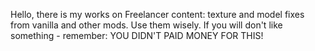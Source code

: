 Hello, there is my works on Freelancer content: texture and model fixes from vanilla and other mods. Use them wisely.
If you will don't like something - remember: YOU DIDN'T PAID MONEY FOR THIS!
